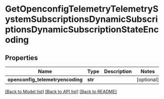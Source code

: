 # GetOpenconfigTelemetryTelemetrySystemSubscriptionsDynamicSubscriptionsDynamicSubscriptionStateEncoding

## Properties
Name | Type | Description | Notes
------------ | ------------- | ------------- | -------------
**openconfig_telemetryencoding** | **str** |  | [optional] 

[[Back to Model list]](../README.md#documentation-for-models) [[Back to API list]](../README.md#documentation-for-api-endpoints) [[Back to README]](../README.md)


